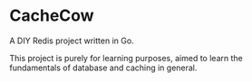 # CacheCow

A DIY Redis project written in Go.

This project is purely for learning purposes, aimed to learn the fundamentals of database and caching in general.